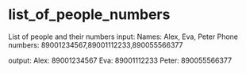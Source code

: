 # list_of_people_numbers
List of people and their numbers
input: 
Names: Alex, Eva, Peter
Phone numbers: 89001234567,89001112233,890055566377


output: 
Alex: 89001234567
Eva: 89001112233
Peter: 890055566377
